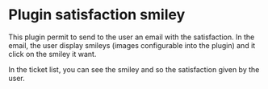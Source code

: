 # Plugin satisfaction smiley

This plugin permit to send to the user an email with the satisfaction.
In the email, the user display smileys (images configurable into the plugin) and it click on the smiley it want.

In the ticket list, you can see the smiley and so the satisfaction given by the user.
